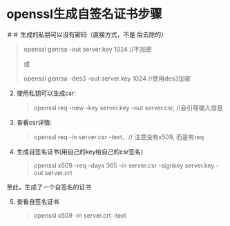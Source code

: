 # openssl生成自签名证书步骤
＃＃ 生成的私钥可以没有密码（直接方式，不是 后去除的）

   > openssl genrsa -out server.key 1024 //不加密
   >
   > 或
   >
   > openssl genrsa -des3 -out server.key 1024  //使用des3加密

2. 使用私钥可以生成csr:

   > openssl req -new -key server.key -out server.csr,  //会引导输入信息

3. 查看csr详情:

   > openssl req -in server.csr -text，// 注意没有x509, 而是有req

4. 生成自签名证书(用自己的key给自己的csr签名）

   > openssl x509 -req -days 365 -in server.csr -signkey server.key -out server.crt

至此，生成了一个自签名的证书

5. 查看自签名证书

   > openssl x509 -in server.crt -text

